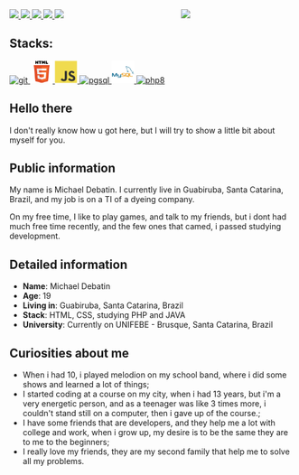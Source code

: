 
<img align='right' src="https://i.pinimg.com/originals/93/d3/e3/93d3e31639a4d07613de9dccdc8bd5e8.png" width="200">
<div>
    <a target='_blank' href="https://twitch.tv/Debatin">
        <img src="https://img.shields.io/badge/Twitch-9146FF?style=for-the-badge&logo=twitch&logoColor=white">
    </a>
    <a target='_blank' href="https://twitter.com/Debatin09">
        <img src="https://img.shields.io/badge/Twitter-1DA1F2?style=for-the-badge&logo=twitter&logoColor=white">
    </a>
    <a target='_blank' href="https://instagram.com/Debaatin">
        <img src="https://img.shields.io/badge/Instagram-E4405F?style=for-the-badge&logo=instagram&logoColor=white">
    </a>
    <a target='_blank' href="https://dev.to/mdebatin">
        <img src="https://img.shields.io/badge/dev.to-0A0A0A?style=for-the-badge&logo=dev.to&logoColor=white">
    </a>
    <a target='_blank' href="https://linkedin.com/in/">
        <img src="https://img.shields.io/badge/LinkedIn-0077B5?style=for-the-badge&logo=linkedin&logoColor=white">
    </a>
</div>

## Stacks:

<p align="left" style="display: block; margin: 0 auto"> <a href="https://getbootstrap.com" target="_blank" rel="noreferrer"> 
  <a href="https://git-scm.com/" target="_blank" rel="noreferrer"> 
  <img src="https://www.vectorlogo.zone/logos/git-scm/git-scm-icon.svg" alt="git" width="40" height="40"/> </a> 
  <a href="https://www.w3.org/html/" target="_blank" rel="noreferrer"> 
  <img src="https://raw.githubusercontent.com/devicons/devicon/master/icons/html5/html5-original-wordmark.svg" alt="html5" width="40" height="40"/> </a> 
  <a href="https://developer.mozilla.org/en-US/docs/Web/JavaScript" target="_blank" rel="noreferrer"> 
  <img src="https://raw.githubusercontent.com/devicons/devicon/master/icons/javascript/javascript-original.svg" alt="javascript" width="40" height="40"/> </a> 
  <a href="https://www.postgresql.org/" target="_blank" rel="noreferrer"> 
  <img src="https://user-images.githubusercontent.com/24623425/36042969-f87531d4-0d8a-11e8-9dee-e87ab8c6a9e3.png" alt="pgsql" width="40" height="40"/> </a> 
  <a href="https://www.mysql.com/" target="_blank" rel="noreferrer"> 
  <img src="https://raw.githubusercontent.com/devicons/devicon/master/icons/mysql/mysql-original-wordmark.svg" alt="mysql" width="40" height="40"/> </a> 
  <a href="https://www.php.net/" target="_blank" rel="noreferrer"> 
  <img src="https://www.php.net/images/logos/new-php-logo.svg" alt="php8" width="40" height="40"/> </a> 
</p> 


## Hello there

I don't really know how u got here, but I will try to show a little bit about myself for you.

## Public information

My name is Michael Debatin. I currently live in Guabiruba, Santa Catarina, Brazil, and my job is on a TI of a dyeing company.

On my free time, I like to play games, and talk to my friends, but i dont had much free time recently, and the few ones that camed, i passed studying development.

## Detailed information

* **Name**: Michael Debatin
* **Age**: 19
* **Living in**: Guabiruba, Santa Catarina, Brazil
* **Stack**: HTML, CSS, studying PHP and JAVA
* **University**: Currently on UNIFEBE - Brusque, Santa Catarina, Brazil

## Curiosities about me

* When i had 10, i played melodion on my school band, where i did some shows and learned a lot of things;
* I started coding at a course on my city, when i had 13 years, but i'm a very energetic person, and as a teenager was like 3 times more, i couldn't stand still on a computer, then i gave up of the course.;
* I have some friends that are developers, and they help me a lot with college and work, when i grow up, my desire is to be the same they are to me to the beginners;
* I really love my friends, they are my second family that help me to solve all my problems.

